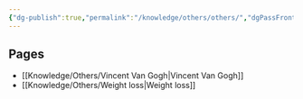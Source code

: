 ```yaml
---
{"dg-publish":true,"permalink":"/knowledge/others/others/","dgPassFrontmatter":true}
---
```


## Pages

- [[Knowledge/Others/Vincent Van Gogh\|Vincent Van Gogh]]
- [[Knowledge/Others/Weight loss\|Weight loss]]


